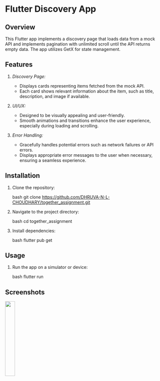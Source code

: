 # Flutter Discovery App

## Overview

This Flutter app implements a discovery page that loads data from a mock API and implements pagination with unlimited scroll until the API returns empty data. The app utilizes GetX for state management.

## Features

1. *Discovery Page:*
   - Displays cards representing items fetched from the mock API.
   - Each card shows relevant information about the item, such as title, description, and image if available.

2. *UI/UX:*
   - Designed to be visually appealing and user-friendly.
   - Smooth animations and transitions enhance the user experience, especially during loading and scrolling.

3. *Error Handling:*
   - Gracefully handles potential errors such as network failures or API errors.
   - Displays appropriate error messages to the user when necessary, ensuring a seamless experience.

## Installation

1. Clone the repository:

    bash
    git clone https://github.com/DHRUVA-N-L-CHOUDHARY/together_assignment.git
    

2. Navigate to the project directory:

    bash
    cd together_assignment
    

3. Install dependencies:

    bash
    flutter pub get
    

## Usage

1. Run the app on a simulator or device:

    bash
    flutter run
    
    
## Screenshots
<img src="screenshots/screenshot_1.jpg" width="25%"></img>